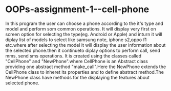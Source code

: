 # OOPs-assignment-1--cell-phone

In this program the user can choose a phone according to the it's type and model and perform som common operations. It will display very first on screen option for selecting the type(eg. Android or Apple) and inturn it will diplay list of models to select like samsung note, iphone s2,oppo f1 etc.where after selecting the model it will display the user information about the selected phone.then it continueto diplay options to perform call, send mms, send sms operations. 
It is created using the classes called "CellPhone" and "NewPhone".where CellPhone is an Abstract class providing one abstract method "make_call".Here the NewPhone extends the CellPhone class to inheret its properties and to define abstract method.The NewPhone class have methods for the displaying the features about selected phone.

